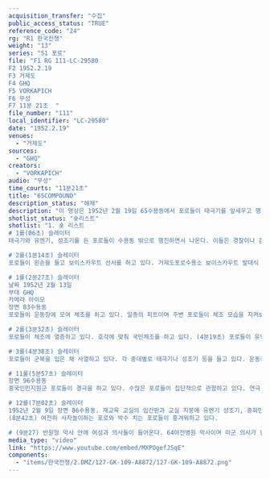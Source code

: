 ```yaml
---
acquisition_transfer: "수집"
public_access_status: "TRUE"
reference_code: "24"
rg: "R1 한국전쟁"
weight: "13"
series: "S1 포로"
file: "F1 RG 111-LC-29580
F2 1952.2.19
F3 거제도 
F4 GHQ
F5 VORKAPICH
F6 무성
F7 11분 21초  "
file_number: "111"
local_identifier: "LC-29580"
date: "1952.2.19"
venues: 
  - "거제도"
sources: 
  - "GHQ"
creators: 
  - "VORKAPICH"
audio: "무성"
time_courts: "11분21초"
title: "65COMPOUND"
description_status: "해제"
description: "이 영상은 1952년 2월 19일 65수용동에서 포로들이 태극기를 앞세우고 행진하는 장면에서 시작한다. 포로 중 대한청소년연맹(보이스카우) 결성 장면이다. 이어서 83수용동에서 포로들이 체조하는 장면, 96수용동에서 중국인민지원군 포로들이 연극하는 장면과 관람하는 포로들이 나온다. 또한 86수용동과 교실 장면, 64야전병원에서 의사가 부상포로들을 치료하는 장면이 나오면 간호사(포로출신 여성)이 나온다."
shotlist_status: "숏리스트"
shotlist: "1. 숏 리스트 
# 1롤(06초) 슬레이터
태극기와 유엔기, 성조기를 든 포로들이 수용동 밖으로 행진하면서 나온다. 이들은 경찰이나 감찰복을 입은 포로 감찰대들이다. 포로들은 반공포로들이며 수용소 내에서 포로들의 활동 등을 감찰하거나 감시역할을 담당했다. 

# 2롤(1분14초) 슬레이터 
포로들이 왼손을 들고 보이스카우트 선서를 하고 있다. 거제도포로수용소 보이스카우트 발대식 장면이다. 각 중대별로 나눠 사열하고 있다. 포로들은 태극기, 유엔기, 성조기를 들고 행진하고 있다.

# 1롤(2분27초) 슬레이터
날짜 1952년 2월 13일
부대 GHQ
카메라 아이모
장면 83수용동
포로들이 운동장에 모여 체조를 하고 있다. 일종의 피트이며 주변 포로들이 체조 모습을 지켜보고 있다.  

# 2롤(3분32초) 슬레이터
포로들이 체조에 열증하고 있다. 호각에 맞춰 국민체조를 하고 있다. (4분19초) 포로들이 유엔기, 태극기, 성조기를 든 채 운동장에 모여 있다. 

# 3롤(4분38초) 슬레이터
포로들이 군복을 입은 채 사열하고 있다. 각 중대별로 태극기나 성조기 등을 들고 있다. 운동장에서 포로들은 각 중대별로 사열 연습을 진행하고 다른 포로들은 구경하고 있다. 

# 11롤(5분57초) 슬레이터
장면 96수용동
중국인민지원군 포로들이 경극을 하고 있다. 수많은 포로들이 집단적으로 관함하고 있다. 연극 단상 주변과 96수용동 앞에 사자상과 여러 가지로 장식한 문 안으로 포로들이 돌맹이를 들고 들어간다. (6분56초) “86수용동”이라는 간판과 수용동이 보인다. 

# 12롤(7분02초) 슬레이터
1952년 2월 9일 장면 86수용동. 재교육 교실의 입간판과 교실 지붕에 유엔기 성조기, 중화민국기 등이 달려 있다. 성조기는 자유의 여신상을 닮은 대만식 자유의 남신상이다. (7분20초) 포로들이 경극에 열중하고 있다. 두 명의 포로들이 창을 들고 열심히 겨루고 있다. 이어서 사자놀이에 참여한 포로들이 포로들 앞에서 놀고 있다. 관람하는 포로들이 박수를 치고 있다.
(8분42초) 여전히 사자놀이하는 포로와 박수 치는 포로들이 흥겨워하고 있다.  

# (9분27) 반원형 막사 안에 여성과 의사들이 들어온다. 64야전병원 막사이며 미군 의사가 한 포로들을 검진하고 있다. 한국인 여성은 의사 옆에서 보조역할을 담당하고 있다. 미군 장교가 포로를 치료하고 있다. 치료 받는 포로는 아픈 기색이 역력하다. "
media_type: "video"
link: "https://www.youtube.com/embed/MXPOgefJSqE"
components: 
  - "items/한국전쟁/2.DMZ/127-GK-109-A8872/127-GK-109-A8872.png"
---
```

